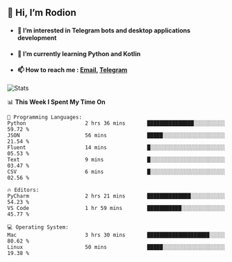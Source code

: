 ## 👋 Hi, I’m Rodion
- #### 👀 I’m interested in Telegram bots and desktop applications development
- #### 🌱 I’m currently learning Python and Kotlin
- #### 📫 How to reach me : [Email](mailto:me@lavn.ml), [Telegram](https://t.me/rodion_gudz)

![Stats](https://github-readme-stats.vercel.app/api?username=rodion-gudz&show_icons=true&theme=github_dark&hide_border=true&hide=issues&count_private=true&layout=compact)


<!--START_SECTION:waka-->
📊 **This Week I Spent My Time On** 

```text
💬 Programming Languages: 
Python                   2 hrs 36 mins       ███████████████░░░░░░░░░░   59.72 % 
JSON                     56 mins             █████░░░░░░░░░░░░░░░░░░░░   21.54 % 
Fluent                   14 mins             █░░░░░░░░░░░░░░░░░░░░░░░░   05.53 % 
Text                     9 mins              █░░░░░░░░░░░░░░░░░░░░░░░░   03.47 % 
CSV                      6 mins              █░░░░░░░░░░░░░░░░░░░░░░░░   02.56 % 

🔥 Editors: 
PyCharm                  2 hrs 21 mins       ██████████████░░░░░░░░░░░   54.23 % 
VS Code                  1 hr 59 mins        ███████████░░░░░░░░░░░░░░   45.77 % 

💻 Operating System: 
Mac                      3 hrs 30 mins       ████████████████████░░░░░   80.62 % 
Linux                    50 mins             █████░░░░░░░░░░░░░░░░░░░░   19.38 % 
```


<!--END_SECTION:waka-->
